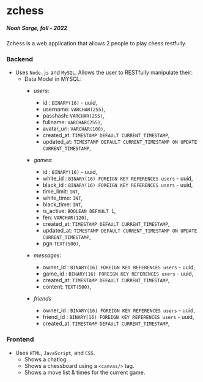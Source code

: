 # zchess

##### Noah Sarge, fall - 2022

Zchess is a web application that allows 2 people to play chess restfully. 

### Backend
- Uses `Node.js` and `MySQL`. Allows the user to RESTfully manipulate their:
  - Data Model in MYSQL:
    - *users*:
      - id : `BINARY(16)` - uuid,
      - username: `VARCHAR(255)`,
      - passhash: `VARCHAR(255)`,
      - fullname: `VARCHAR(255)`,
      - avatar_url: `VARCHAR(100)`,
      - created_at: `TIMESTAMP DEFAULT CURRENT_TIMESTAMP`,
      - updated_at: `TIMESTAMP DEFAULT CURRENT_TIMESTAMP ON UPDATE CURRENT_TIMESTAMP`,
    
    - *games*:
      - id : `BINARY(16)` - uuid,
      - white_id : `BINARY(16) FOREIGN KEY REFERENCES users` - uuid, 
      - black_id : `BINARY(16) FOREIGN KEY REFERENCES users` - uuid, 
      - time_limit: `INT`,
      - white_time: `INT`,
      - black_time: `INT`,
      - is_active: `BOOLEAN DEFAULT 1`,
      - fen: `VARCHAR(120)`,
      - created_at: `TIMESTAMP DEFAULT CURRENT_TIMESTAMP`,
      - updated_at: `TIMESTAMP DEFAULT CURRENT_TIMESTAMP ON UPDATE CURRENT_TIMESTAMP`,
      - pgn `TEXT(500)`,
    - *messages*:
      - owner_id : `BINARY(16) FOREIGN KEY REFERENCES users` - uuid, 
      - game_id : `BINARY(16) FOREIGN KEY REFERENCES users` - uuid, 
      - created_at: `TIMESTAMP DEFAULT CURRENT_TIMESTAMP`,
      - content: `TEXT(500)`,
    - *friends*
      - owner_id : `BINARY(16) FOREIGN KEY REFERENCES users` - uuid, 
      - friend_id : `BINARY(16) FOREIGN KEY REFERENCES users` - uuid, 
      - created_at: `TIMESTAMP DEFAULT CURRENT_TIMESTAMP`,
   
 ### Frontend
- Uses `HTML`, `JavaScript`, and `CSS`.
  - Shows a chatlog.
  - Shows a chessboard using a `<canvas/>` tag.
  - Shows a move list & times for the current game.

